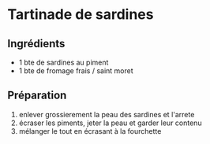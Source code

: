 # Tartinade de sardines
## Ingrédients
- 1 bte de sardines au piment
- 1 bte de fromage frais / saint moret

## Préparation
1. enlever grossierement la peau des sardines et l'arrete
2. écraser les piments, jeter la peau et garder leur contenu
3. mélanger le tout en écrasant à la fourchette
